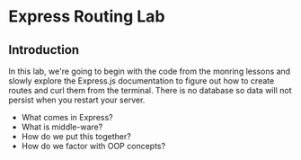 # Express Routing Lab

## Introduction

In this lab, we're going to begin with the code from the monring lessons and slowly explore the Express.js documentation to figure out how to create routes and curl them from the terminal. There is no database so data will not persist when you restart your server.

- What comes in Express?
- What is middle-ware?
- How do we put this together?
- How do we factor with OOP concepts?
